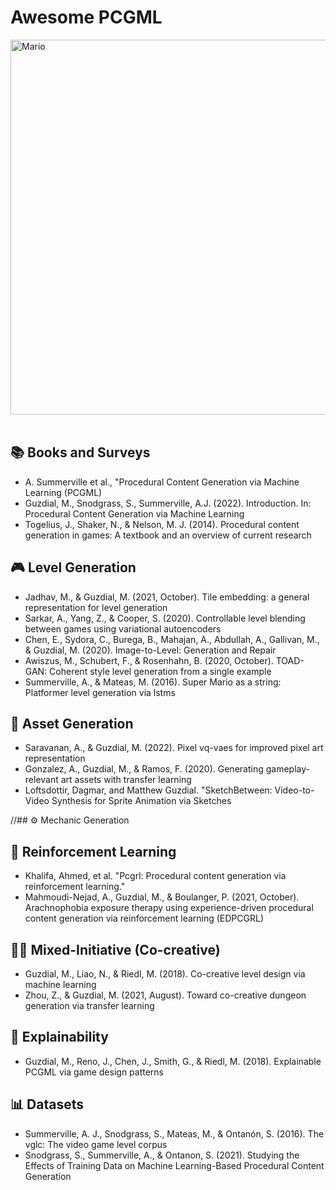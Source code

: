 # Awesome PCGML

<img src="https://user-images.githubusercontent.com/74038190/225813708-98b745f2-7d22-48cf-9150-083f1b00d6c9.gif" width="600" class="center" alt="Mario">
<br><br>


## :books: Books and Surveys 
  - A. Summerville et al., "Procedural Content Generation via Machine Learning (PCGML) 
  - Guzdial, M., Snodgrass, S., Summerville, A.J. (2022). Introduction. In: Procedural Content Generation via Machine Learning
  - Togelius, J., Shaker, N., & Nelson, M. J. (2014). Procedural content generation in games: A textbook and an overview of current research

## :video_game: Level Generation
  - Jadhav, M., & Guzdial, M. (2021, October). Tile embedding: a general representation for level generation
  - Sarkar, A., Yang, Z., & Cooper, S. (2020). Controllable level blending between games using variational autoencoders
  - Chen, E., Sydora, C., Burega, B., Mahajan, A., Abdullah, A., Gallivan, M., & Guzdial, M. (2020). Image-to-Level: Generation and Repair
  - Awiszus, M., Schubert, F., & Rosenhahn, B. (2020, October). TOAD-GAN: Coherent style level generation from a single example
  - Summerville, A., & Mateas, M. (2016). Super Mario as a string: Platformer level generation via lstms
    
## :art: Asset Generation 
  - Saravanan, A., & Guzdial, M. (2022). Pixel vq-vaes for improved pixel art representation
  - Gonzalez, A., Guzdial, M., & Ramos, F. (2020). Generating gameplay-relevant art assets with transfer learning
  - Loftsdottir, Dagmar, and Matthew Guzdial. "SketchBetween: Video-to-Video Synthesis for Sprite Animation via Sketches
    
//## :gear: Mechanic Generation

## :brain: Reinforcement Learning
  - Khalifa, Ahmed, et al. "Pcgrl: Procedural content generation via reinforcement learning."
  - Mahmoudi-Nejad, A., Guzdial, M., & Boulanger, P. (2021, October). Arachnophobia exposure therapy using experience-driven procedural content generation via reinforcement learning (EDPCGRL)

## :woman_technologist: Mixed-Initiative (Co-creative)
  - Guzdial, M., Liao, N., & Riedl, M. (2018). Co-creative level design via machine learning
  - Zhou, Z., & Guzdial, M. (2021, August). Toward co-creative dungeon generation via transfer learning

## :mag_right: Explainability
  - Guzdial, M., Reno, J., Chen, J., Smith, G., & Riedl, M. (2018). Explainable PCGML via game design patterns

## :bar_chart: Datasets
  - Summerville, A. J., Snodgrass, S., Mateas, M., & Ontanón, S. (2016). The vglc: The video game level corpus
  - Snodgrass, S., Summerville, A., & Ontanon, S. (2021). Studying the Effects of Training Data on Machine Learning-Based Procedural Content Generation
    
    
    
